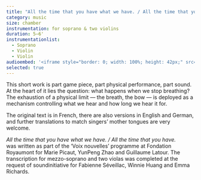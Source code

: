 ```yaml
---
title: "All the time that you have what we have. / All the time that you have."
category: music
size: chamber
instrumentation: for soprano & two violins
duration: 5–6'
instrumentationlist:
  - Soprano
  - Violin
  - Violin
audioembed: '<iframe style="border: 0; width: 100%; height: 42px;" src="https://bandcamp.com/EmbeddedPlayer/track=2895491865/size=small/bgcol=ffffff/linkcol=f171a2/artwork=none/transparent=true/" seamless><a href="http://hear.chrisswithinbank.net/track/all-the-time-that-you-have-what-we-have-all-the-time-that-you-have">All the time that you have what we have. / All the time that you have. by Marie Picaut, YunPeng Zhao &amp; Guillaume Latour</a></iframe>'
selected: true
---
```

This short work is part game piece, part physical performance, part sound. At the heart of it lies the question: what happens when we stop breathing? The exhaustion of a physical limit — the breath, the bow — is deployed as a mechanism controlling what we hear and how long we hear it for.

The original text is in French, there are also versions in English and German, and further translations to match singers’ mother tongues are very welcome.

*All the time that you have what we have. / All the time that you have.* was written as part of the ‘Voix nouvelles’ programme at Fondation Royaumont for Marie Picaut, YunPeng Zhao and Guillaume Latour. The transcription for mezzo-soprano and two violas was completed at the request of soundinitiative for Fabienne Séveillac, Winnie Huang and Emma Richards.
